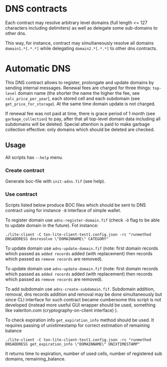 # DNS contracts
Each contract may resolve arbitrary level domains (full length <= 127 characters including delimiters) as well as delegate some sub-domains to other dns.

This way, for instance, contract may simultaneously resolve all domains `domain1.*[.*.*]` while delegating `domain2.*[.*.*]` to other dns contracts.

# Automatic DNS
This DNS contract allows to register, prolongate and update domains by sending internal messages. Renewal fees are charged for three things: `top-level` domain name (the shorter the name the higher the fee, see `calc_price_per_year`), each stored cell and each subdomain (see `get_price_for_storage`). At the same time domain update is not charged. 

If renewal fee was not paid at time, there is grace period of 1 month (see `garbage_collection`) to pay, after that all top-level domain data including all subdomains will be deleted. Special attention is paid to make garbage collection effective: only domains which should be deleted are checked.

## Usage
All scripts has `--help` menu.
### Create contract
Generate boc-file with `init-adns.fif` (see help).

### Use contract
Scripts listed below produce BOC files which should be sent to DNS contract using for instance `-B` interface of simple wallet.
 
To register domain use `adns-register-domain.fif` (check `-O` flag to be able to update domain in the future).
Fot instance:
```
./lite-client -C ton-lite-client-test1.config.json -rc "runmethod DNSADDRESS dnsresolve \"DOMAINNAME\" CATEGORY"
```

To update domain use `adns-update-domain.fif` (note: first domain records which passed as `added records` added (with replacement) then records which passed as `remove records` are removed).


To update domain use `adns-update-domain.fif` (note: first domain records which passed as `added records` added (with replacement) then records which passed as `remove records` are removed).

To add subdomain use `adns-create-subdomain.fif`. Subdomain addition, removal, dns records addition and removal may be done simultaneously but since CLI interface for such contract became cumbersome this script is not developed (instead more useful GUI wrapper should be used, something like valeriton.com (cryptography-on-client interface) ).

To check expiration info `get_expiration_info` method should be used. It requires passing of unixtimestamp for correct estimation of remaining balance
```
./lite-client -C ton-lite-client-test1.config.json -rc "runmethod DNSADDRESS get_expiration_info \"DOMAINNAME\" UNIXTIMESTAMP"
```
It returns  time to expiration, number of used cells, number of registered sub domains, remaining_balance.

